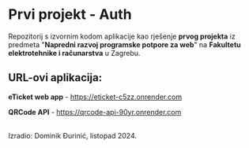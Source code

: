 # Prvi projekt - Auth

Repozitorij s izvornim kodom aplikacije kao rješenje **prvog projekta** iz predmeta "**Napredni razvoj programske potpore za web**" na **Fakultetu elektrotehnike i računarstva** u Zagrebu.
</br>

## URL-ovi aplikacija:

**eTicket web app** - https://eticket-c5zz.onrender.com

**QRCode API** - https://qrcode-api-90yr.onrender.com

</br>
Izradio: Dominik Đurinić, listopad 2024.
